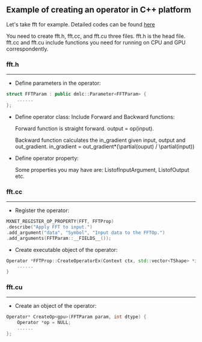 ## Example of creating an operator in C++ platform
Let's take fft for example. Detailed codes can be found [here](https://github.com/shiyangdaisy/mxnet/tree/master/src/operator/tensor)

You need to create fft.h, fft.cc, and fft.cu three files. fft.h is the head file. fft.cc and fft.cu include functions you need for running on CPU and GPU correspondently.

### fft.h 
----------
* Define parameters in the operator:
```c++
struct FFTParam : public dmlc::Parameter<FFTParam> {
	......
};
```
* Define operator class: Include Forward and Backward functions:

  Forward function is straight forward. output = op(input).
  
  Backward function calculates the in_gradient given input, output and out_gradient. in_gradient = out_gradient*(\partial(ouput) / \partial(input))

* Define operator property:

  Some properties you may have are: ListofInputArgument, ListofOutput etc.

### fft.cc 
----------
* Register the operator:
```c++
MXNET_REGISTER_OP_PROPERTY(FFT, FFTProp)
.describe("Apply FFT to input.")
.add_argument("data", "Symbol", "Input data to the FFTOp.")
.add_arguments(FFTParam::__FIELDS__());
```
* Create executable object of the operator:
```c++
Operator *FFTProp::CreateOperatorEx(Context ctx, std::vector<TShape> *in_shape, std::vector<int> *in_type) const {
	......
}
```
### fft.cu 
----------
* Create an object of the operator:
```c++
Operator* CreateOp<gpu>(FFTParam param, int dtype) {
    Operator *op = NULL;
    ......
};
```
